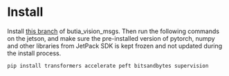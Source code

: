 # Install

Install [this branch](https://github.com/butia-bots/butia_vision_msgs/tree/feature/gpsr-recognition) of butia_vision_msgs. Then run the following commands on the jetson, and make sure the pre-installed version of pytorch, numpy and other libraries from JetPack SDK is kept frozen and not updated during the install process.

```sh
pip install transformers accelerate peft bitsandbytes supervision
```